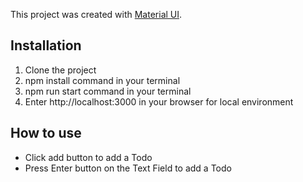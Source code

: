 This project was created with [Material UI](https://material-ui.com/).

## Installation

1. Clone the project
2. npm install command in your terminal
3. npm run start command in your terminal
4. Enter http://localhost:3000 in your browser for local environment

## How to use

* Click add button to add a Todo
* Press Enter button on the Text Field to add a Todo